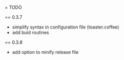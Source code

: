 = TODO

== 0.3.7
 * simplify syntax in configuration file (toaster.coffee)
 * add buid routines

== 0.3.8
 * add option to minify release file